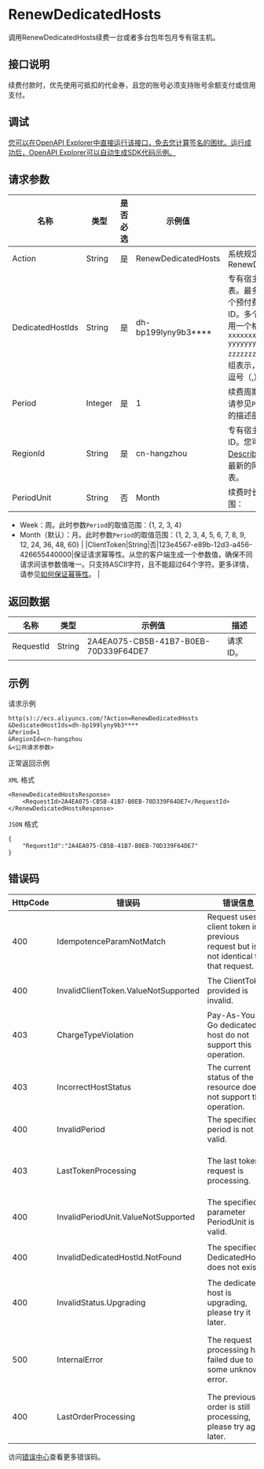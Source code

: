 # RenewDedicatedHosts

调用RenewDedicatedHosts续费一台或者多台包年包月专有宿主机。

## 接口说明

续费付款时，优先使用可抵扣的代金券，且您的账号必须支持账号余额支付或信用支付。

## 调试

[您可以在OpenAPI Explorer中直接运行该接口，免去您计算签名的困扰。运行成功后，OpenAPI Explorer可以自动生成SDK代码示例。](https://api.aliyun.com/#product=Ecs&api=RenewDedicatedHosts&type=RPC&version=2014-05-26)

## 请求参数

|名称|类型|是否必选|示例值|描述|
|--|--|----|---|--|
|Action|String|是|RenewDedicatedHosts|系统规定参数。取值：RenewDedicatedHosts |
|DedicatedHostIds|String|是|dh-bp199lyny9b3\*\*\*\*|专有宿主机的编号列表。最多可以输入100个预付费专有宿主机ID。多个专有宿主机ID用一个格式类似`["dh-xxxxxxxxx", "dh-yyyyyyyyy", … "dh-zzzzzzzzz"]`的JSON数组表示，ID之间用半角逗号（,）隔开。 |
|Period|Integer|是|1|续费周期。取值范围：请参见`PeriodUnit`参数的描述部分。 |
|RegionId|String|是|cn-hangzhou|专有宿主机所属的地域ID。您可以调用[DescribeRegions](~~25609~~)查看最新的阿里云地域列表。 |
|PeriodUnit|String|否|Month|续费时长单位。取值范围：

 -   Week：周。此时参数`Period`的取值范围：\{1, 2, 3, 4\}
-   Month（默认）：月。此时参数`Period`的取值范围：\{1, 2, 3, 4, 5, 6, 7, 8, 9, 12, 24, 36, 48, 60\} |
|ClientToken|String|否|123e4567-e89b-12d3-a456-426655440000|保证请求幂等性。从您的客户端生成一个参数值，确保不同请求间该参数值唯一。只支持ASCII字符，且不能超过64个字符。更多详情，请参见[如何保证幂等性](~~25693~~)。 |

## 返回数据

|名称|类型|示例值|描述|
|--|--|---|--|
|RequestId|String|2A4EA075-CB5B-41B7-B0EB-70D339F64DE7|请求ID。 |

## 示例

请求示例

```
http(s)://ecs.aliyuncs.com/?Action=RenewDedicatedHosts
&DedicatedHostIds=dh-bp199lyny9b3****
&Period=1
&RegionId=cn-hangzhou
&<公共请求参数>
```

正常返回示例

`XML` 格式

```
<RenewDedicatedHostsResponse>
    <RequestId>2A4EA075-CB5B-41B7-B0EB-70D339F64DE7</RequestId>
</RenewDedicatedHostsResponse>
```

`JSON` 格式

```
{
    "RequestId":"2A4EA075-CB5B-41B7-B0EB-70D339F64DE7"
}
```

## 错误码

|HttpCode|错误码|错误信息|描述|
|--------|---|----|--|
|400|IdempotenceParamNotMatch|Request uses a client token in a previous request but is not identical to that request.|与相同ClientToken的请求参数不符合。|
|400|InvalidClientToken.ValueNotSupported|The ClientToken provided is invalid.|指定的ClientToken不合法。|
|403|ChargeTypeViolation|Pay-As-You-Go dedicated host do not support this operation.|按量付费的宿主机不支持当前操作。|
|403|IncorrectHostStatus|The current status of the resource does not support this operation.|当前资源的状态不支持此操作。|
|400|InvalidPeriod|The specified period is not valid.|指定的时段不合法。|
|403|LastTokenProcessing|The last token request is processing.|正在处理上一条令牌请求，请您稍后再试。|
|400|InvalidPeriodUnit.ValueNotSupported|The specified parameter PeriodUnit is not valid.|参数PeriodUnit无效。|
|400|InvalidDedicatedHostId.NotFound|The specified DedicatedHostId does not exist.|指定的专有宿主机不存在。|
|400|InvalidStatus.Upgrading|The dedicated host is upgrading, please try it later.|指定的专有宿主机正在升级，请稍后操作。|
|500|InternalError|The request processing has failed due to some unknown error.|内部错误，请重试。如果多次尝试失败，请提交工单。|
|400|LastOrderProcessing|The previous order is still processing, please try again later.|订单正在处理中，稍后重试。|

访问[错误中心](https://error-center.aliyun.com/status/product/Ecs)查看更多错误码。


